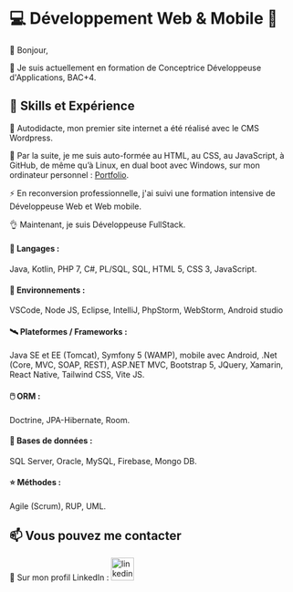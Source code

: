 # 💻 Développement Web & Mobile 📱

👋 Bonjour, 

🌱 Je suis actuellement en formation de Conceptrice Développeuse d'Applications, BAC+4.

## 💯 Skills et Expérience

🔭 Autodidacte, mon premier site internet a été réalisé avec le CMS Wordpress.  

📅 Par la suite, je me suis auto-formée au HTML, au CSS, au JavaScript, à GitHub,
   de même qu’à Linux, en dual boot avec Windows, sur mon ordinateur personnel : [Portfolio](https://duchenedaphne.github.io).

⚡ En reconversion professionnelle, j'ai suivi une formation intensive de
   Développeuse Web et Web mobile.

👌 Maintenant, je suis Développeuse FullStack.

#### 💬 Langages : 

Java, Kotlin, PHP 7, C#, PL/SQL, SQL, HTML 5, CSS 3, JavaScript.

#### 💽 Environnements : 

VSCode, Node JS, Eclipse, IntelliJ, PhpStorm, WebStorm, Android studio

#### 🛰️ Plateformes / Frameworks : 

Java SE et EE (Tomcat), Symfony 5 (WAMP), mobile avec Android,
   .Net (Core, MVC, SOAP, REST), ASP.NET MVC, Bootstrap 5, JQuery, Xamarin, React Native,
   Tailwind CSS, Vite JS.

#### 🖱️ ORM : 

Doctrine, JPA-Hibernate, Room.

#### 🔋 Bases de données : 

SQL Server, Oracle, MySQL, Firebase, Mongo DB.

#### ⭐ Méthodes : 

Agile (Scrum), RUP, UML.

## 📫 Vous pouvez me contacter

💬 Sur mon profil LinkedIn : [<img src='https://cdn.jsdelivr.net/npm/simple-icons@3.0.1/icons/linkedin.svg' alt='linkedin' height='40'>](https://fr.linkedin.com/in/duchenedaphne/) 

<!---
duchenedaphne/duchenedaphne is a ✨ special ✨ repository because its `README.md` (this file) appears on your GitHub profile.
You can click the Preview link to take a look at your changes.
--->



